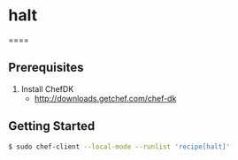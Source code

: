# halt
====

## Prerequisites

1. Install ChefDK
    - http://downloads.getchef.com/chef-dk

## Getting Started

```bash
$ sudo chef-client --local-mode --runlist 'recipe[halt]'
```
